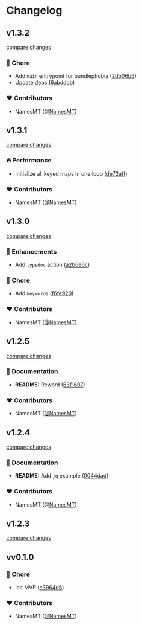 # Changelog


## v1.3.2

[compare changes](https://github.com/namesmt/timezone-convert/compare/v1.3.1...v1.3.2)

### 🏡 Chore

- Add `main` entrypoint for bundlephobia ([2db06b6](https://github.com/namesmt/timezone-convert/commit/2db06b6))
- Update deps ([6abddbb](https://github.com/namesmt/timezone-convert/commit/6abddbb))

### ❤️ Contributors

- NamesMT ([@NamesMT](https://github.com/NamesMT))

## v1.3.1

[compare changes](https://github.com/namesmt/timezone-convert/compare/v1.3.0...v1.3.1)

### 🔥 Performance

- Initialize all keyed maps in one loop ([de72aff](https://github.com/namesmt/timezone-convert/commit/de72aff))

### ❤️ Contributors

- NamesMT ([@NamesMT](https://github.com/NamesMT))

## v1.3.0

[compare changes](https://github.com/namesmt/timezone-convert/compare/v1.2.5...v1.3.0)

### 🚀 Enhancements

- Add `typedoc` action ([a2b6e6c](https://github.com/namesmt/timezone-convert/commit/a2b6e6c))

### 🏡 Chore

- Add `keywords` ([f6fe920](https://github.com/namesmt/timezone-convert/commit/f6fe920))

### ❤️ Contributors

- NamesMT ([@NamesMT](https://github.com/NamesMT))

## v1.2.5

[compare changes](https://github.com/namesmt/timezone-convert/compare/v1.2.4...v1.2.5)

### 📖 Documentation

- **README:** Reword ([63f1607](https://github.com/namesmt/timezone-convert/commit/63f1607))

### ❤️ Contributors

- NamesMT ([@NamesMT](https://github.com/NamesMT))

## v1.2.4

[compare changes](https://github.com/namesmt/timezone-convert/compare/v1.2.3...v1.2.4)

### 📖 Documentation

- **README:** Add `jq` example ([0044dad](https://github.com/namesmt/timezone-convert/commit/0044dad))

### ❤️ Contributors

- NamesMT ([@NamesMT](https://github.com/NamesMT))

## v1.2.3

[compare changes](https://github.com/namesmt/timezone-convert/compare/vv0.1.0...v1.2.3)

## vv0.1.0


### 🏡 Chore

- Init MVP ([e3964d6](https://github.com/namesmt/timezone-convert/commit/e3964d6))

### ❤️ Contributors

- NamesMT ([@NamesMT](https://github.com/NamesMT))

